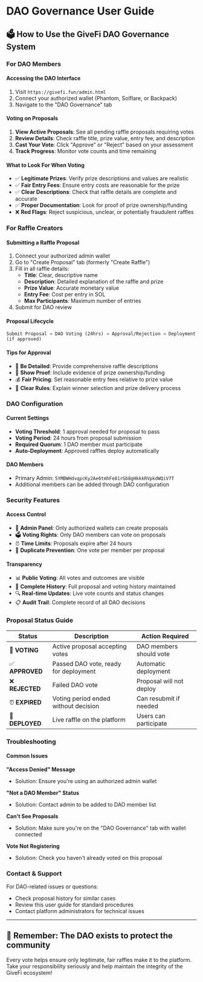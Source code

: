 # DAO Governance User Guide

## 🗳️ How to Use the GiveFi DAO Governance System

### For DAO Members

#### **Accessing the DAO Interface**
1. Visit `https://givefi.fun/admin.html`
2. Connect your authorized wallet (Phantom, Solflare, or Backpack)
3. Navigate to the "DAO Governance" tab

#### **Voting on Proposals**
1. **View Active Proposals**: See all pending raffle proposals requiring votes
2. **Review Details**: Check raffle title, prize value, entry fee, and description
3. **Cast Your Vote**: Click "Approve" or "Reject" based on your assessment
4. **Track Progress**: Monitor vote counts and time remaining

#### **What to Look For When Voting**
- ✅ **Legitimate Prizes**: Verify prize descriptions and values are realistic
- ✅ **Fair Entry Fees**: Ensure entry costs are reasonable for the prize
- ✅ **Clear Descriptions**: Check that raffle details are complete and accurate
- ✅ **Proper Documentation**: Look for proof of prize ownership/funding
- ❌ **Red Flags**: Reject suspicious, unclear, or potentially fraudulent raffles

### For Raffle Creators

#### **Submitting a Raffle Proposal**
1. Connect your authorized admin wallet
2. Go to "Create Proposal" tab (formerly "Create Raffle")
3. Fill in all raffle details:
   - **Title**: Clear, descriptive name
   - **Description**: Detailed explanation of the raffle and prize
   - **Prize Value**: Accurate monetary value
   - **Entry Fee**: Cost per entry in SOL
   - **Max Participants**: Maximum number of entries
4. Submit for DAO review

#### **Proposal Lifecycle**
```
Submit Proposal → DAO Voting (24hrs) → Approval/Rejection → Deployment (if approved)
```

#### **Tips for Approval**
- 📝 **Be Detailed**: Provide comprehensive raffle descriptions
- 💎 **Show Proof**: Include evidence of prize ownership/funding
- 💰 **Fair Pricing**: Set reasonable entry fees relative to prize value
- 🎯 **Clear Rules**: Explain winner selection and prize delivery process

### DAO Configuration

#### **Current Settings**
- **Voting Threshold**: 1 approval needed for proposal to pass
- **Voting Period**: 24 hours from proposal submission
- **Required Quorum**: 1 DAO member must participate
- **Auto-Deployment**: Approved raffles deploy automatically

#### **DAO Members**
- Primary Admin: `5YMBWHdvqpcKy2Ae6tmhFe81rGb8gHkkkRVpkdWQiV7T`
- Additional members can be added through DAO configuration

### Security Features

#### **Access Control**
- 🔐 **Admin Panel**: Only authorized wallets can create proposals
- 🗳️ **Voting Rights**: Only DAO members can vote on proposals  
- ⏰ **Time Limits**: Proposals expire after 24 hours
- 🚫 **Duplicate Prevention**: One vote per member per proposal

#### **Transparency**
- 📊 **Public Voting**: All votes and outcomes are visible
- 📝 **Complete History**: Full proposal and voting history maintained
- 🔍 **Real-time Updates**: Live vote counts and status changes
- 📋 **Audit Trail**: Complete record of all DAO decisions

### Proposal Status Guide

| Status | Description | Action Required |
|--------|-------------|-----------------|
| 🔄 **VOTING** | Active proposal accepting votes | DAO members should vote |
| ✅ **APPROVED** | Passed DAO vote, ready for deployment | Automatic deployment |
| ❌ **REJECTED** | Failed DAO vote | Proposal will not deploy |
| ⏰ **EXPIRED** | Voting period ended without decision | Can resubmit if needed |
| 🚀 **DEPLOYED** | Live raffle on the platform | Users can participate |

### Troubleshooting

#### **Common Issues**

**"Access Denied" Message**
- Solution: Ensure you're using an authorized admin wallet

**"Not a DAO Member" Status**  
- Solution: Contact admin to be added to DAO member list

**Can't See Proposals**
- Solution: Make sure you're on the "DAO Governance" tab with wallet connected

**Vote Not Registering**
- Solution: Check you haven't already voted on this proposal

### Contact & Support

For DAO-related issues or questions:
- Check proposal history for similar cases
- Review this user guide for standard procedures
- Contact platform administrators for technical issues

---

## 🎯 Remember: The DAO exists to protect the community

Every vote helps ensure only legitimate, fair raffles make it to the platform. Take your responsibility seriously and help maintain the integrity of the GiveFi ecosystem!
